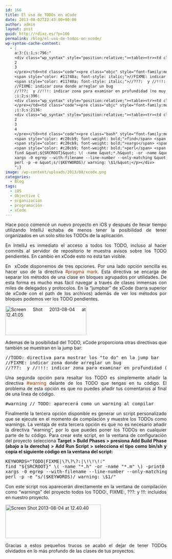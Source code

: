 ```yaml
---
id: 166
title: El uso de TODOs en xCode
date: 2013-08-02T22:43:00+00:00
author: admin
layout: post
guid: http://rdiaz.es/?p=166
permalink: /blog/el-uso-de-todos-en-xcode/
wp-syntax-cache-content:
  - |
    a:3:{i:1;s:796:"
    <div class="wp_syntax" style="position:relative;"><table><tr><td class="line_numbers"><pre>1
    2
    3
    </pre></td><td class="code"><pre class="objc" style="font-family:monospace;"><span style="color: #11740a; font-style: italic;">//TODO: directiva para mostrar los &quot;to do&quot; en la jump bar</span>
    <span style="color: #11740a; font-style: italic;">//FIXME: indicar zona donde arreglar un bug</span>
    <span style="color: #11740a; font-style: italic;">//???:  y //!!!: indicar zona para examinar en profundidad (no muy usada)</span></pre></td></tr></table><p class="theCode" style="display:none;">//TODO: directiva para mostrar los &quot;to do&quot; en la jump bar
    //FIXME: indicar zona donde arreglar un bug
    //???:  y //!!!: indicar zona para examinar en profundidad (no muy usada)</p></div>
    ;i:2;s:396:
    <div class="wp_syntax" style="position:relative;"><table><tr><td class="line_numbers"><pre>4
    </pre></td><td class="code"><pre class="objc" style="font-family:monospace;"><span style="color: #6e371a;">#warning // TODO: aparecerá como un warning al compilar</span></pre></td></tr></table><p class="theCode" style="display:none;">#warning // TODO: aparecerá como un warning al compilar</p></div>
    ;i:3;s:2136:
    <div class="wp_syntax" style="position:relative;"><table><tr><td class="line_numbers"><pre>1
    2
    3
    4
    </pre></td><td class="code"><pre class="bash" style="font-family:monospace;"><span style="color: #007800;">KEYWORDS</span>=<span style="color: #ff0000;">&quot;TODO|FIXME|\?\?\?:|\!\!\!:&quot;</span>
    <span style="color: #c20cb9; font-weight: bold;">find</span> <span style="color: #ff0000;">&quot;<span style="color: #007800;">${SRCROOT}</span>&quot;</span> \<span style="color: #7a0874; font-weight: bold;">&#40;</span> <span style="color: #660033;">-name</span> <span style="color: #ff0000;">&quot;*.h&quot;</span> <span style="color: #660033;">-or</span> <span style="color: #660033;">-name</span> <span style="color: #ff0000;">&quot;*.m&quot;</span> \<span style="color: #7a0874; font-weight: bold;">&#41;</span> <span style="color: #660033;">-print0</span> <span style="color: #000000; font-weight: bold;">|</span> \
    <span style="color: #c20cb9; font-weight: bold;">xargs</span> <span style="color: #660033;">-0</span> <span style="color: #c20cb9; font-weight: bold;">egrep</span> <span style="color: #660033;">--with-filename</span> <span style="color: #660033;">--line-number</span> <span style="color: #660033;">--only-matching</span> <span style="color: #ff0000;">&quot;(<span style="color: #007800;">$KEYWORDS</span>).*<span style="color: #000099; font-weight: bold;">\$</span>&quot;</span> <span style="color: #000000; font-weight: bold;">|</span> \
    <span style="color: #c20cb9; font-weight: bold;">perl</span> <span style="color: #660033;">-p</span> <span style="color: #660033;">-e</span> <span style="color: #ff0000;">&quot;s/(<span style="color: #007800;">$KEYWORDS</span>)/ warning: <span style="color: #000099; font-weight: bold;">\$</span>1/&quot;</span></pre></td></tr></table><p class="theCode" style="display:none;">KEYWORDS=&quot;TODO|FIXME|\?\?\?:|\!\!\!:&quot;
    find &quot;${SRCROOT}&quot; \( -name &quot;*.h&quot; -or -name &quot;*.m&quot; \) -print0 | \
    xargs -0 egrep --with-filename --line-number --only-matching &quot;($KEYWORDS).*\$&quot; | \
    perl -p -e &quot;s/($KEYWORDS)/ warning: \$1/&quot;</p></div>
    ";}
image: /wp-content/uploads/2013/08/xcode.png
categories:
  - Blog
tags:
  - iOS
  - Objective C
  - organización
  - programación
  - xCode
---
```

<p style="text-align: justify;">
  Hace poco comencé un nuevo proyecto en iOS y después de llevar tiempo utilizando IntelliJ echaba de menos tener la posibilidad de tener organizados en un solo sitio los TODOs de la aplicación.
</p>

<p style="text-align: justify;">
  En IntelliJ es inmediato el acceso a todos los TODO, incluso al hacer commits al servidor de repositorio te muestra avisos sobre los TODO pendientes. En cambio en xCode esto no esta tan visible.
</p>

<p style="text-align: justify;">
  En  xCode disponemos de tres opciones. Por una lado opción sencilla es hacer uso de la directiva <span style="color: #993300;">#pragma mark<span style="color: #333333;">.</span></span> Esta directiva se encarga de separar los métodos de una clase en bloques agrupados por utilidades. De esta forma es mucho mas fácil navegar a través de clases inmensas con miles de delegados y protocolos. En la &#8220;jumpbar&#8221; de xCode (barra superior de xCode con el path de los archivos) además de ver los métodos por bloques podemos ver los TODO pendientes.
</p>

<p style="text-align: justify;">
  <a href="https://i1.wp.com/rdiaz.es/wp-content/uploads/2013/08/Screen-Shot-2013-08-04-at-12.41.05.png"><img class="aligncenter size-full wp-image-173" alt="Screen Shot 2013-08-04 at 12.41.05" src="https://i1.wp.com/rdiaz.es/wp-content/uploads/2013/08/Screen-Shot-2013-08-04-at-12.41.05.png?resize=253%2C91" width="253" height="91" data-recalc-dims="1" /></a>
</p>

<p style="text-align: justify;">
  Ademas de la posibilidad del TODO, xCode proporciona otras directivas que también se muestran en la jump bar:
</p>

<pre lang="objc" line="1">//TODO: directiva para mostrar los "to do" en la jump bar
//FIXME: indicar zona donde arreglar un bug
//???:  y //!!!: indicar zona para examinar en profundidad (no muy usada)</pre>

<p style="text-align: justify;">
  Una segunda opción para resaltar los TODO es simplemente añadir la directiva <span style="color: #993300;">#warning</span> delante de los TODO que tengas en tu código. El problema de esta opción es que no puedes añadir tus comentarios al final de una línea de código.
</p>

<pre lang="objc" line="4">#warning // TODO: aparecerá como un warning al compilar</pre>

<p style="text-align: justify;">
  Finalmente la tercera opción disponible es generar un script personalizado que se ejecute en el momento de compilación y muestre los TODOs como warnings. La ventaja de esta tercera opción es que no es necesario añadir la directiva &#8220;warning&#8221;, por lo que puedes poner los TODOs en cualquier parte de tu código. Para crear este script, en la ventana de configuración del proyecto selecciona <strong>Target > Build Phases > presiona Add Build Phase (abajo a la derecha) > Add Run Script > selecciona el tipo como bin/sh y copia el siguiente código en la ventana del script:</strong>
</p>

<pre lang="bash" line="1">KEYWORDS="TODO|FIXME|\?\?\?:|\!\!\!:"
find "${SRCROOT}" \( -name "*.h" -or -name "*.m" \) -print0 | \
xargs -0 egrep --with-filename --line-number --only-matching "($KEYWORDS).*\$" | \
perl -p -e "s/($KEYWORDS)/ warning: \$1/"</pre>

<p style="text-align: justify;">
  Con este script nos aparecerán directamente en la ventana de compilación como &#8220;warnings&#8221; del proyecto todos los TODO:, FIXME:, ???: y !!!: incluidos en nuestro proyecto.
</p>

<p style="text-align: justify;">
  <a href="https://i1.wp.com/rdiaz.es/wp-content/uploads/2013/08/Screen-Shot-2013-08-04-at-12.40.40.png"><img class="aligncenter size-full wp-image-174" alt="Screen Shot 2013-08-04 at 12.40.40" src="https://i1.wp.com/rdiaz.es/wp-content/uploads/2013/08/Screen-Shot-2013-08-04-at-12.40.40.png?resize=298%2C105" width="298" height="105" data-recalc-dims="1" /></a>
</p>

<p style="text-align: justify;">
  Gracias a estos pequeños trucos se acabó el dejar de tener TODOs olvidados en lo más profundo de las clases de tus proyectos.
</p>